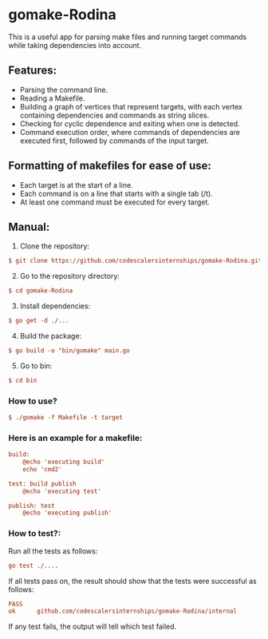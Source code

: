 # gomake-Rodina

This is a useful app for parsing make files and running target commands while taking dependencies into account.

## __Features:__
- Parsing the command line.
- Reading a Makefile.
- Building a graph of vertices that represent targets, with each vertex containing dependencies and commands as string slices.
- Checking for cyclic dependence and exiting when one is detected.
- Command execution order, where commands of dependencies are executed first, followed by commands of the input target.

## __Formatting of makefiles for ease of use:__
- Each target is at the start of a line.
- Each command is on a line that starts with a single tab (/t).
- At least one command must be executed for every target.

## __Manual:__

1. Clone the repository:
```ini
$ git clone https://github.com/codescalersinternships/gomake-Rodina.git
```
2. Go to the repository directory:
 ```ini
$ cd gomake-Rodina
```
3. Install dependencies:
```ini
$ go get -d ./...
```
4. Build the package:
```ini
$ go build -o "bin/gomake" main.go
```
5. Go to bin:
```ini
$ cd bin
```
 ### __How to use?__
 ```ini
$ ./gomake -f Makefile -t target
```
### __Here is an example for a makefile:__

```ini
build:
	@echo 'executing build'
	echo 'cmd2'

test: build publish
	@echo 'executing test'

publish: test 
	@echo 'executing publish'

```
### __How to test?:__

Run all the tests as follows: 
```ini
go test ./....
```
If all tests pass on, the result should show that the tests were successful as follows:
```ini
PASS
ok      github.com/codescalersinternships/gomake-Rodina/internal        0.006s
```
If any test fails, the output will tell which test failed.
